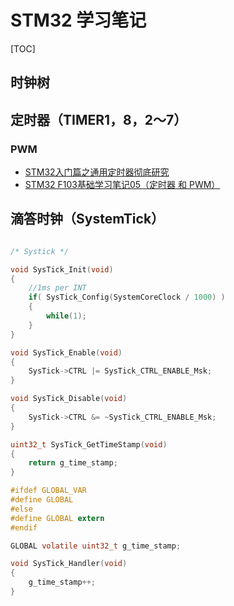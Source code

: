 # STM32 学习笔记

[TOC]


## 时钟树

## 定时器（TIMER1，8，2～7）

### PWM

- [STM32入门篇之通用定时器彻底研究](http://www.amobbs.com/thread-3959178-1-1.html)
- [STM32 F103基础学习笔记05（定时器 和 PWM）](http://www.amobbs.com/thread-5579264-1-1.html)

## 滴答时钟（SystemTick）



```c

/* Systick */

void SysTick_Init(void)
{
    //1ms per INT
    if( SysTick_Config(SystemCoreClock / 1000) )
    {
        while(1);
    }
}

void SysTick_Enable(void)
{
    SysTick->CTRL |= SysTick_CTRL_ENABLE_Msk;
}

void SysTick_Disable(void)
{
    SysTick->CTRL &= ~SysTick_CTRL_ENABLE_Msk;
}

uint32_t SysTick_GetTimeStamp(void)
{
    return g_time_stamp;
}
```


```c
#ifdef GLOBAL_VAR
#define GLOBAL
#else
#define GLOBAL extern
#endif

GLOBAL volatile uint32_t g_time_stamp;

void SysTick_Handler(void)
{
    g_time_stamp++;
}
```
